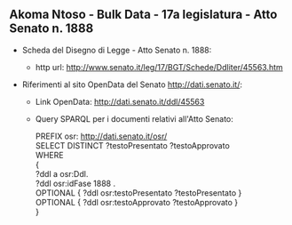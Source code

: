 ## Akoma Ntoso - Bulk Data - 17a legislatura - Atto Senato n. 1888 ##

* Scheda del Disegno di Legge - Atto Senato n. 1888:
	* http url: http://www.senato.it/leg/17/BGT/Schede/Ddliter/45563.htm

* Riferimenti al sito OpenData del Senato http://dati.senato.it/:
	* Link OpenData: http://dati.senato.it/ddl/45563
	* Query SPARQL per i documenti relativi all'Atto Senato:

        PREFIX osr: <http://dati.senato.it/osr/>  
		SELECT DISTINCT ?testoPresentato ?testoApprovato  
		WHERE  
		{  
		    ?ddl a osr:Ddl.  
		    ?ddl osr:idFase 1888 .  
		    OPTIONAL { ?ddl osr:testoPresentato ?testoPresentato }  
		    OPTIONAL { ?ddl osr:testoApprovato ?testoApprovato }  
		}
		